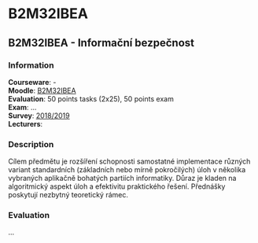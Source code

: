 # B2M32IBEA

## B2M32IBEA - Informační bezpečnost

### Information

**Courseware**: -\
**Moodle**: [B2M32IBEA](https://moodle.fel.cvut.cz/course/view.php?id=4729)\
**Evaluation**: 50 points tasks (2x25), 50 points exam\
**Exam**: ...\
**Survey**: [2018/2019](https://www.fel.cvut.cz/cz/anketa/archiv/anketa.B181/courses/B2M32IBE/index.html)\
**Lecturers**:

### Description

Cílem předmětu je rozšíření schopnosti samostatné implementace různých variant standardních (základních nebo mírně pokročilých) úloh v několika vybraných aplikačně bohatých partiích informatiky.
Důraz je kladen na algoritmický aspekt úloh a efektivitu praktického řešení.
Přednášky poskytují nezbytný teoretický rámec.

### Evaluation

...
